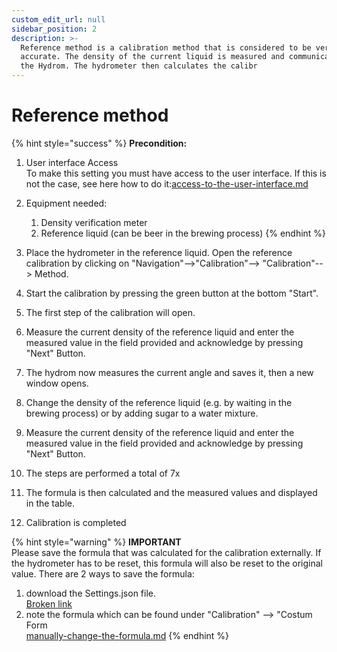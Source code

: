 ```yaml
---
custom_edit_url: null
sidebar_position: 2
description: >-
  Reference method is a calibration method that is considered to be very
  accurate. The density of the current liquid is measured and communicated to
  the Hydrom. The hydrometer then calculates the calibr
---
```


# Reference method



{% hint style="success" %}
**Precondition:**

1. User interface Access\
   To make this setting you must have access to the user interface. If this is not the case, see here how to do it:[access-to-the-user-interface.md](../../getting-started/access-to-the-user-interface.md "mention")
2. Equipment needed:
   1. Density verification meter
   2. Reference liquid (can be beer in the brewing process)
{% endhint %}

1. Place the hydrometer in the reference liquid. Open the reference calibration by clicking on "Navigation"-->"Calibration"--> "Calibration"--> Method.
2. Start the calibration by pressing the green button at the bottom "Start".
3. The first step of the calibration will open.
4. Measure the current density of the reference liquid and enter the measured value in the field provided and acknowledge by pressing "Next" Button.
5. The hydrom now measures the current angle and saves it, then a new window opens.
6. Change the density of the reference liquid (e.g. by waiting in the brewing process) or by adding sugar to a water mixture.
7. Measure the current density of the reference liquid and enter the measured value in the field provided and acknowledge by pressing "Next" Button.
8. The steps are performed a total of 7x
9. The formula is then calculated and the measured values and displayed in the table.
10. Calibration is completed

{% hint style="warning" %}
**IMPORTANT**\
Please save the formula that was calculated for the calibration externally. If the hydrometer has to be reset, this formula will also be reset to the original value. There are 2 ways to save the formula:

1. download the Settings.json file.\
   [Broken link](broken-reference "mention")
2. note the formula which can be found under "Calibration" --> "Costum Form\
   [manually-change-the-formula.md](manually-change-the-formula.md "mention")
{% endhint %}
